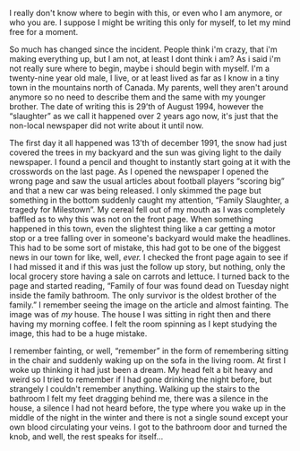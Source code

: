I really don't know where to begin with this, or even who I am anymore, or who you are. I suppose I might be writing this only for myself, to let my mind free for a moment.

So much has changed since the incident. People think i'm crazy, that i'm making everything up, but I am not, at least I dont think i am? As i said i'm not really sure where to begin, maybe i should begin with myself. I'm a twenty-nine year old male, I live, or at least lived as far as I know in a tiny town in the mountains north of Canada. My parents, well they aren't around anymore so no need to describe them and the same with my younger brother. The date of writing this is 29’th of August 1994, however the “slaughter” as we call it happened over 2 years ago now, it's just that the non-local newspaper did not write about it until now. 

The first day it all happened was 13’th of december 1991, the snow had just covered the trees in my backyard and the sun was giving light to the daily newspaper. I found a pencil and thought to instantly start going at it with the crosswords on the last page. As I opened the newspaper I opened the wrong page and saw the usual articles about football players “scoring big” and that a new car was being released. I only skimmed the page but something in the bottom suddenly caught my attention, “Family Slaughter, a tragedy for Milestown”. My cereal fell out of my mouth as I was completely baffled as to why this was not on the front page. When something happened in this town, even the slightest thing like a car getting a motor stop or a tree falling over in someone's backyard would make the headlines. This had to be some sort of mistake, this had got to be one of the biggest news in our town for like, well, *ever.* I checked the front page again to see if I had missed it and if this was just the follow up story, but nothing, only the local grocery store having a sale on carrots and lettuce. I turned back to the page and started reading, “Family of four was found dead on Tuesday night inside the family bathroom. The only survivor is the oldest brother of the family.” I remember seeing the image on the article and almost fainting. The image was of *my* house. The house I was sitting in right then and there having my morning coffee. I felt the room spinning as I kept studying the image, this had to be a huge mistake.

I remember fainting, or well, “remember” in the form of remembering sitting in the chair and suddenly waking up on the sofa in the living room. At first I woke up thinking it had just been a dream. My head felt a bit heavy and weird so I tried to remember if I had gone drinking the night before, but strangely I couldn't remember anything. Walking up the stairs to the bathroom I felt my feet dragging behind me, there was a silence in the house, a silence I had not heard before, the type where you wake up in the middle of the night in the winter and there is not a single sound except your own blood circulating your veins. I got to the bathroom door and turned the knob, and well, the rest speaks for itself…